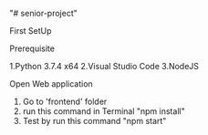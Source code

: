 "# senior-project"

First SetUp

Prerequisite

1.Python 3.7.4 x64
2.Visual Studio Code
3.NodeJS

Open Web application
1. Go to 'frontend' folder
2. run this command in Terminal "npm install"
3. Test by run this command "npm start"
